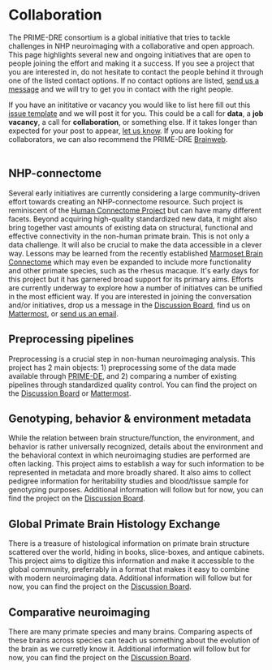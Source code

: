 # Collaboration      

The PRIME-DRE consortium is a global initiative that tries to tackle challenges in NHP neuroimaging with a collaborative and open approach. This page highlights several new and ongoing initiatives that are open to people joining the effort and making it a success. If you see a project that you are interested in, do not hesitate to contact the people behind it through one of the listed contact options. If no contact options are listed, [send us a message](contact.md) and we will try to get you in contact with the right people.    

If you have an inititative or vacancy you would like to list here fill out this [issue template](https://github.com/PRIME-RE/prime-re.github.io/issues/new?assignees=&labels=announcement&template=announcement.md&title=%3CResource+Name%3E) and we will post it for you. This could be a call for **data**, a **job vacancy**, a call for **collaboration**, or something else. If it takes longer than expected for your post to appear, [let us know](contact.md). If you are looking for collaborators, we can also recommend the PRIME-DRE [Brainweb](https://prime-re.github.io/brainweb/).     
<br>

## NHP-connectome    
Several early initiatives are currently considering a large community-driven effort towards creating an NHP-connectome resource. Such project is reminiscent of the [Human Connectome Project](https://www.humanconnectome.org/) but can have many different facets. Beyond acquiring high-quality standardized new data, it might also bring together vast amounts of existing data on structural, functional and effective connectivity in the non-human primate brain. This is not only a data challenge. It will also be crucial to make the data accessible in a clever way. Lessons may be learned from the recently established [Marmoset Brain Connectome](https://www.marmosetbrainconnectome.org/) which may even be expanded to include more functionality and other primate species, such as the rhesus macaque. It's early days for this project but it has garnered broad support for its primary aims. Efforts are currently underway to explore how a number of initiatves can be unified in the most efficient way. If you are interested in joining the conversation and/or initiatives, drop us a message in the [Discussion Board](https://github.com/PRIME-RE/prime-re.github.io/discussions/64), find us on [Mattermost](https://mattermost.brainhack.org/brainhack/channels/nhp-connectome-resource), or [send us an email](mailto:nhpconnectome@gmail.com).     

## Preprocessing pipelines
Preprocessing is a crucial step in non-human neuroimaging analysis. This project has 2 main objects: 1) preprocessing some of the data made available through [PRIME-DE](http://fcon_1000.projects.nitrc.org/indi/indiPRIME.html), and 2) comparing a number of existing pipelines through standardized quality control. You can find the project on the [Discussion Board](https://github.com/PRIME-RE/prime-re.github.io/discussions/65) or [Mattermost](https://mattermost.brainhack.org/brainhack/channels/prime-de-preprocessed).       

## Genotyping, behavior & environment metadata     
While the relation between brain structure/function, the environment, and behavior is rather universally recognized, details about the environment and the behavioral context in which neuroimaging studies are performed are often lacking. This project aims to establish a way for such information to be represented in metadata and more broadly shared. It also aims to collect pedigree information for heritability studies and blood/tissue sample for genotyping purposes. Additional information will follow but for now, you can find the project on the [Discussion Board](https://github.com/PRIME-RE/prime-re.github.io/discussions/66).      


## Global Primate Brain Histology Exchange     
There is a treasure of histological information on primate brain structure scattered over the world, hiding in books, slice-boxes, and antique cabinets. This project aims to digitize this information and make it accessible to the global community, preferrably in a format that makes it easy to combine with modern neuroimaging data. Additional information will follow but for now, you can find the project on the [Discussion Board](https://github.com/PRIME-RE/prime-re.github.io/discussions/67).      

## Comparative neuroimaging    
There are many primate species and many brains. Comparing aspects of these brains across species can teach us something about the evolution of the brain as we curretly know it. Additional information will follow but for now, you can find the project on the [Discussion Board](https://github.com/PRIME-RE/prime-re.github.io/discussions/68).      

